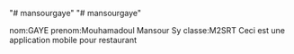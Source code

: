 "# mansourgaye" 
"# mansourgaye" 

nom:GAYE
prenom:Mouhamadoul Mansour Sy
classe:M2SRT
Ceci est une application mobile pour restaurant
